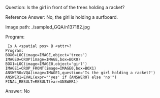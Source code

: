 Question: Is the girl in front of the trees holding a racket?

Reference Answer: No, the girl is holding a surfboard.

Image path: ./sampled_GQA/n137182.jpg

Program:

```
 Is A <spatial pos> B <attr>?
Program:
BOX0=LOC(image=IMAGE,object='trees')
IMAGE0=CROP(image=IMAGE,box=BOX0)
BOX1=LOC(image=IMAGE0,object='girl')
IMAGE1=CROP_FRONT(image=IMAGE0,box=BOX1)
ANSWER0=VQA(image=IMAGE1,question='Is the girl holding a racket?')
ANSWER1=EVAL(expr="'yes' if {ANSWER0} else 'no'")
FINAL_RESULT=RESULT(var=ANSWER1)
```
Answer: No

